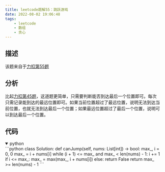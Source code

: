 ```yaml
---
title: leetcode题解55：跳跃游戏
date: 2022-08-02 19:06:48
tags:
    - leetcode
    - 数组
    - 贪心
---
```


## 描述

该题来自于[力扣第55题](https://leetcode-cn.com/problems/jump-game/)
<!--more-->

## 分析

比起[力扣第45题](https://leetcode-cn.com/problems/jump-game-ii/)，这道题更简单，只需要判断能否到达最后一个位置即可。每次只需记录能到达的最远位置即可。如果当前位置超过了最远位置，说明无法到达当前位置，也就无法到达最后一个位置；如果最远位置超过了最后一个位置，说明可以到达最后一个位置。

## 代码
<details open>
<summary>python</summary>
```python
class Solution:
    def canJump(self, nums: List[int]) -> bool:
        max_, i = 0, 0
        max_ = i + nums[i]
        while (i + 1) <= max_ and max_ < len(nums) - 1:
            i += 1
            if i <= max_:
                max_ = max(max_, i + nums[i])
            else:
                return False
        return max_ >= len(nums) - 1
```